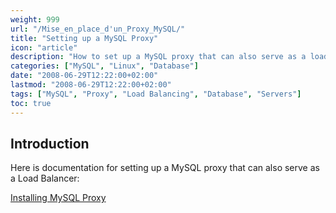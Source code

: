 ```yaml
---
weight: 999
url: "/Mise_en_place_d'un_Proxy_MySQL/"
title: "Setting up a MySQL Proxy"
icon: "article"
description: "How to set up a MySQL proxy that can also serve as a load balancer."
categories: ["MySQL", "Linux", "Database"]
date: "2008-06-29T12:22:00+02:00"
lastmod: "2008-06-29T12:22:00+02:00"
tags: ["MySQL", "Proxy", "Load Balancing", "Database", "Servers"]
toc: true
---
```


## Introduction

Here is documentation for setting up a MySQL proxy that can also serve as a Load Balancer:

[Installing MySQL Proxy](/pdf/installing_mysql_proxy.pdf)